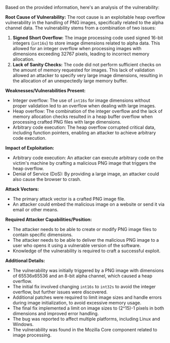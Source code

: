 Based on the provided information, here's an analysis of the vulnerability:

**Root Cause of Vulnerability:**
The root cause is an exploitable heap overflow vulnerability in the handling of PNG images, specifically related to the alpha channel data. The vulnerability stems from a combination of two issues:
1.  **Signed Short Overflow:** The image processing code used signed 16-bit integers (`int16s`) to store image dimensions related to alpha data. This allowed for an integer overflow when processing images with dimensions exceeding 32767 pixels, leading to incorrect memory allocation.
2.  **Lack of Sanity Checks:** The code did not perform sufficient checks on the amount of memory requested for images. This lack of validation allowed an attacker to specify very large image dimensions, resulting in the allocation of an unexpectedly large memory buffer.

**Weaknesses/Vulnerabilities Present:**
- Integer overflow: The use of `int16s` for image dimensions without proper validation led to an overflow when dealing with large images.
- Heap overflow: The combination of the integer overflow and the lack of memory allocation checks resulted in a heap buffer overflow when processing crafted PNG files with large dimensions.
- Arbitrary code execution: The heap overflow corrupted critical data, including function pointers, enabling an attacker to achieve arbitrary code execution.

**Impact of Exploitation:**
- Arbitrary code execution: An attacker can execute arbitrary code on the victim's machine by crafting a malicious PNG image that triggers the heap overflow.
- Denial of Service (DoS): By providing a large image, an attacker could also cause the browser to crash.

**Attack Vectors:**
- The primary attack vector is a crafted PNG image file.
- An attacker could embed the malicious image on a website or send it via email or other means.

**Required Attacker Capabilities/Position:**
- The attacker needs to be able to create or modify PNG image files to contain specific dimensions.
- The attacker needs to be able to deliver the malicious PNG image to a user who opens it using a vulnerable version of the software.
- Knowledge of the vulnerability is required to craft a successful exploit.

**Additional Details:**

- The vulnerability was initially triggered by a PNG image with dimensions of 65536x65536 and an 8-bit alpha channel, which caused a heap overflow.
- The initial fix involved changing `int16s` to `int32s` to avoid the integer overflow, but further issues were discovered.
- Additional patches were required to limit image sizes and handle errors during image initialization, to avoid excessive memory usage.
- The final fix implemented a limit on image sizes to (2^15)-1 pixels in both dimensions and improved error handling.
- The bug was reported to affect multiple platforms, including Linux and Windows.
- The vulnerability was found in the Mozilla Core component related to image processing.